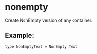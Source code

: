 # nonempty

Create NonEmpty version of any container.

## Example:

```
type NonEmptyText = NonEmpty Text
```
